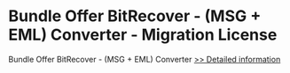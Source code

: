 # Bundle Offer BitRecover - (MSG + EML) Converter - Migration License
Bundle Offer BitRecover - (MSG + EML) Converter
[>> Detailed information](https://secure.shareit.com/shareit/product.html?productid=301009715&affiliateid=200057808)